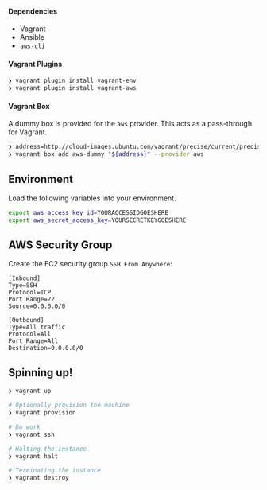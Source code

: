 #### Dependencies

- Vagrant
- Ansible
- `aws-cli`

#### Vagrant Plugins

```bash
❯ vagrant plugin install vagrant-env
❯ vagrant plugin install vagrant-aws
```

#### Vagrant Box

A dummy box is provided for the `aws` provider. This acts as a pass-through for Vagrant.

```bash
❯ address=http://cloud-images.ubuntu.com/vagrant/precise/current/precise-server-cloudimg-i386-vagrant-disk1.box
❯ vagrant box add aws-dummy "${address}" --provider aws
```

## Environment

Load the following variables into your environment.

```bash
export aws_access_key_id=YOURACCESSIDGOESHERE
export aws_secret_access_key=YOURSECRETKEYGOESHERE
```

## AWS Security Group

Create the EC2 security group `SSH From Anywhere`:

```
[Inbound]
Type=SSH
Protocol=TCP
Port Range=22
Source=0.0.0.0/0

[Outbound]
Type=All traffic
Protocol=All
Port Range=All
Destination=0.0.0.0/0
```

## Spinning up!

```bash
❯ vagrant up

# Optionally provision the machine
❯ vagrant provision

# Do work
❯ vagrant ssh

# Halting the instance
❯ vagrant halt

# Terminating the instance
❯ vagrant destroy
```
